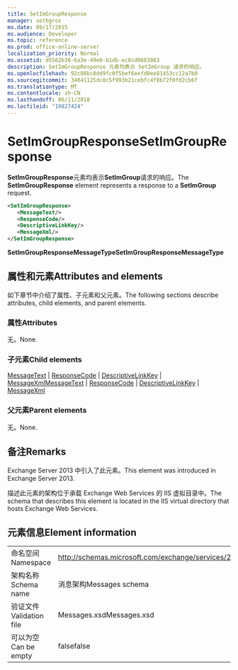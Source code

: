 ```yaml
---
title: SetImGroupResponse
manager: sethgros
ms.date: 09/17/2015
ms.audience: Developer
ms.topic: reference
ms.prod: office-online-server
localization_priority: Normal
ms.assetid: d5562b38-6a3e-49e0-b1db-ec8cd0683863
description: SetImGroupResponse 元素均表示 SetImGroup 请求的响应。
ms.openlocfilehash: 92c08bc8dd9fc0f5bef6eefd0ee81453cc12a7b0
ms.sourcegitcommit: 34041125dc8c5f993b21cebfc4f8b72f0fd2cb6f
ms.translationtype: MT
ms.contentlocale: zh-CN
ms.lasthandoff: 06/11/2018
ms.locfileid: "19827424"
---
```

# <a name="setimgroupresponse"></a><span data-ttu-id="a970e-103">SetImGroupResponse</span><span class="sxs-lookup"><span data-stu-id="a970e-103">SetImGroupResponse</span></span>

<span data-ttu-id="a970e-104">**SetImGroupResponse**元素均表示**SetImGroup**请求的响应。</span><span class="sxs-lookup"><span data-stu-id="a970e-104">The **SetImGroupResponse** element represents a response to a **SetImGroup** request.</span></span> 
  
```XML
<SetImGroupResponse>
   <MessageText/>
   <ResponseCode/>
   <DescriptiveLinkKey/>
   <MessageXml/>
</SetImGroupResponse>
```

 <span data-ttu-id="a970e-105">**SetImGroupResponseMessageType**</span><span class="sxs-lookup"><span data-stu-id="a970e-105">**SetImGroupResponseMessageType**</span></span>
## <a name="attributes-and-elements"></a><span data-ttu-id="a970e-106">属性和元素</span><span class="sxs-lookup"><span data-stu-id="a970e-106">Attributes and elements</span></span>

<span data-ttu-id="a970e-107">如下章节中介绍了属性、子元素和父元素。</span><span class="sxs-lookup"><span data-stu-id="a970e-107">The following sections describe attributes, child elements, and parent elements.</span></span>
  
### <a name="attributes"></a><span data-ttu-id="a970e-108">属性</span><span class="sxs-lookup"><span data-stu-id="a970e-108">Attributes</span></span>

<span data-ttu-id="a970e-109">无。</span><span class="sxs-lookup"><span data-stu-id="a970e-109">None.</span></span>
  
### <a name="child-elements"></a><span data-ttu-id="a970e-110">子元素</span><span class="sxs-lookup"><span data-stu-id="a970e-110">Child elements</span></span>

<span data-ttu-id="a970e-111">[MessageText](messagetext.md) | [ResponseCode](responsecode.md) | [DescriptiveLinkKey](descriptivelinkkey.md) | [MessageXml](messagexml.md)</span><span class="sxs-lookup"><span data-stu-id="a970e-111">[MessageText](messagetext.md) | [ResponseCode](responsecode.md) | [DescriptiveLinkKey](descriptivelinkkey.md) | [MessageXml](messagexml.md)</span></span>
  
### <a name="parent-elements"></a><span data-ttu-id="a970e-112">父元素</span><span class="sxs-lookup"><span data-stu-id="a970e-112">Parent elements</span></span>

<span data-ttu-id="a970e-113">无。</span><span class="sxs-lookup"><span data-stu-id="a970e-113">None.</span></span>
  
## <a name="remarks"></a><span data-ttu-id="a970e-114">备注</span><span class="sxs-lookup"><span data-stu-id="a970e-114">Remarks</span></span>

<span data-ttu-id="a970e-115">Exchange Server 2013 中引入了此元素。</span><span class="sxs-lookup"><span data-stu-id="a970e-115">This element was introduced in Exchange Server 2013.</span></span>
  
<span data-ttu-id="a970e-116">描述此元素的架构位于承载 Exchange Web Services 的 IIS 虚拟目录中。</span><span class="sxs-lookup"><span data-stu-id="a970e-116">The schema that describes this element is located in the IIS virtual directory that hosts Exchange Web Services.</span></span>
  
## <a name="element-information"></a><span data-ttu-id="a970e-117">元素信息</span><span class="sxs-lookup"><span data-stu-id="a970e-117">Element information</span></span>

|||
|:-----|:-----|
|<span data-ttu-id="a970e-118">命名空间</span><span class="sxs-lookup"><span data-stu-id="a970e-118">Namespace</span></span>  <br/> |http://schemas.microsoft.com/exchange/services/2006/messages  <br/> |
|<span data-ttu-id="a970e-119">架构名称</span><span class="sxs-lookup"><span data-stu-id="a970e-119">Schema name</span></span>  <br/> |<span data-ttu-id="a970e-120">消息架构</span><span class="sxs-lookup"><span data-stu-id="a970e-120">Messages schema</span></span>  <br/> |
|<span data-ttu-id="a970e-121">验证文件</span><span class="sxs-lookup"><span data-stu-id="a970e-121">Validation file</span></span>  <br/> |<span data-ttu-id="a970e-122">Messages.xsd</span><span class="sxs-lookup"><span data-stu-id="a970e-122">Messages.xsd</span></span>  <br/> |
|<span data-ttu-id="a970e-123">可以为空</span><span class="sxs-lookup"><span data-stu-id="a970e-123">Can be empty</span></span>  <br/> |<span data-ttu-id="a970e-124">false</span><span class="sxs-lookup"><span data-stu-id="a970e-124">false</span></span>  <br/> |
   

